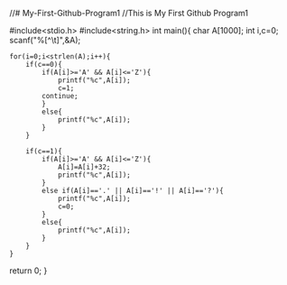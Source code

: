 //# My-First-Github-Program1
//This is My First Github Program1

#include<stdio.h>
#include<string.h>
int main(){
    char A[1000];
    int i,c=0;
    scanf("%[^\t]",&A);

    for(i=0;i<strlen(A);i++){
        if(c==0){
            if(A[i]>='A' && A[i]<='Z'){
                printf("%c",A[i]);
                c=1;
            continue;
            }
            else{
                printf("%c",A[i]);
            }
        }

        if(c==1){
            if(A[i]>='A' && A[i]<='Z'){
                A[i]=A[i]+32;
                printf("%c",A[i]);
            }
            else if(A[i]=='.' || A[i]=='!' || A[i]=='?'){
                printf("%c",A[i]);
                c=0;
            }
            else{
                printf("%c",A[i]);
            }
        }
    }

return 0;
}
